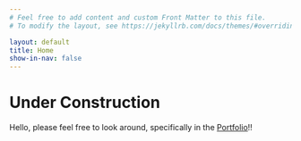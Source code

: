 ```yaml
---
# Feel free to add content and custom Front Matter to this file.
# To modify the layout, see https://jekyllrb.com/docs/themes/#overriding-theme-defaults

layout: default
title: Home
show-in-nav: false
---
```


# Under Construction
Hello, please feel free to look around, specifically in the <a href="/portfolio/">Portfolio</a>!!